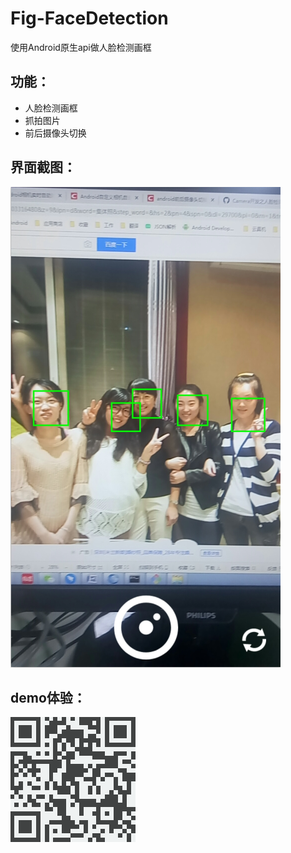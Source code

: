 # Fig-FaceDetection
使用Android原生api做人脸检测画框
## 功能：
- 人脸检测画框
- 抓拍图片
- 前后摄像头切换

## 界面截图：
![界面截图](https://github.com/fengfeilong0529/Fig-FaceDetection/blob/master/aa.png)

## demo体验：
![demo下载](https://github.com/fengfeilong0529/Fig-FaceDetection/blob/master/FigFaceDetection.png)
